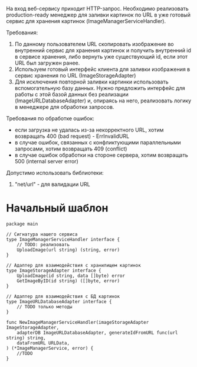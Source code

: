 На вход веб-сервису приходит HTTP-запрос. Необходимо реализовать production-ready менеджер для заливки картинок по URL в уже готовый сервис для хранения картинок (ImageManagerServiceHandler).

Требования:
1. По данному пользователем URL скопировать изображение во внутренний сервис для хранения картинок и получить внутренний id в сервисе хранения, либо вернуть уже существующий id, если этот URL был загружен ранее.
2. Используем готовый интерфейс клиента для заливки изображения в сервис хранения по URL (ImageStorageAdapter)
3. Для исключения повторной заливки картинки использовать вспомогательную базу данных. Нужно предложить интерфейс для работы с этой базой данных без реализации (ImageURLDatabaseAdapter) и, опираясь на него, реализовать логику в менеджере для обработки запросов.

Требования по обработке ошибок:
- если загрузка не удалась из-за некорректного URL, хотим возвращать 400 (bad request) - ErrInvalidURL
- в случае ошибок, связанных с конфликтующими параллельными запросами, хотим возвращать 409 (conflict)
- в случае ошибок обработки на стороне сервера, хотим возвращать 500 (internal server error)

Допустимо использовать библиотеки:
1. "net/url" - для валидации URL


# Начальный шаблон

```
package main

// Сигнатура нашего сервиса
type ImageManagerServiceHandler interface {
	// TODO: реализовать
	UploadImage(url string) (string, error)
}

// Адаптер для взаимодействия с хранилищем картинок
type ImageStorageAdapter interface {
	UploadImage(id string, data []byte) error
	GetImageByID(id string) ([]byte, error)
}

// Адаптер для взаимодействия с БД картинок
type ImageURLDatabaseAdapter interface {
	// TODO только методы
}

func NewImageManagerServiceHandler(imageStorageAdapter ImageStorageAdapter,
	adapterDB ImageURLDatabaseAdapter, generateIdFromURL func(url string) string,
	dataFromURL URLData,
) (*ImageManagerService, error) {
	//TODO
}
```
